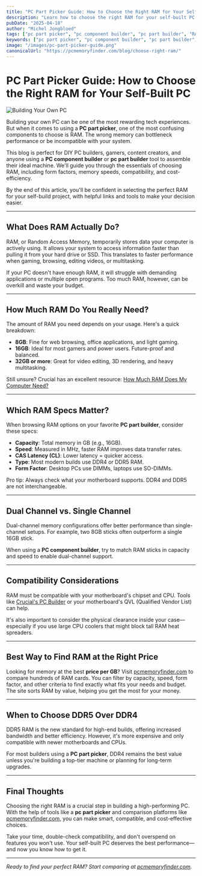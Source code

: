 ```yaml
---
title: "PC Part Picker Guide: How to Choose the Right RAM for Your Self-Built PC"
description: "Learn how to choose the right RAM for your self-built PC using a PC part picker. Discover what specs matter, how much RAM you need, and where to find the best price-per-GB memory cards."
pubDate: "2025-04-18"
author: "Michel Jongbloed"
tags: ["pc part picker", "pc component builder", "pc part builder", "RAM buying guide", "build your own PC", "how to choose RAM"]
keywords: ["pc part picker", "pc component builder", "pc part builder", "how to choose RAM", "RAM for gaming", "RAM for self-built PC", "best RAM for PC build"]
image: "/images/pc-part-picker-guide.png"
canonicalUrl: "https://pcmemoryfinder.com/blog/choose-right-ram/"
---
```


# PC Part Picker Guide: How to Choose the Right RAM for Your Self-Built PC

![Building Your Own PC](/images/pc-part-picker-guide.png)

Building your own PC can be one of the most rewarding tech experiences. But when it comes to using a **PC part picker**, one of the most confusing components to choose is RAM. The wrong memory can bottleneck performance or be incompatible with your system.

This blog is perfect for DIY PC builders, gamers, content creators, and anyone using a **PC component builder** or **pc part builder** tool to assemble their ideal machine. We'll guide you through the essentials of choosing RAM, including form factors, memory speeds, compatibility, and cost-efficiency.

By the end of this article, you'll be confident in selecting the perfect RAM for your self-build project, with helpful links and tools to make your decision easier.

---

## What Does RAM Actually Do?

RAM, or Random Access Memory, temporarily stores data your computer is actively using. It allows your system to access information faster than pulling it from your hard drive or SSD. This translates to faster performance when gaming, browsing, editing videos, or multitasking.

If your PC doesn't have enough RAM, it will struggle with demanding applications or multiple open programs. Too much RAM, however, can be overkill and waste your budget.

---

## How Much RAM Do You Really Need?

The amount of RAM you need depends on your usage. Here's a quick breakdown:

- **8GB**: Fine for web browsing, office applications, and light gaming.
- **16GB**: Ideal for most gamers and power users. Future-proof and balanced.
- **32GB or more**: Great for video editing, 3D rendering, and heavy multitasking.

Still unsure? Crucial has an excellent resource: [How Much RAM Does My Computer Need?](https://www.crucial.com/articles/about-memory/how-much-ram-does-my-computer-need/)

---

## Which RAM Specs Matter?

When browsing RAM options on your favorite **PC part builder**, consider these specs:

- **Capacity**: Total memory in GB (e.g., 16GB).
- **Speed**: Measured in MHz, faster RAM improves data transfer rates.
- **CAS Latency (CL)**: Lower latency = quicker access.
- **Type**: Most modern builds use DDR4 or DDR5 RAM.
- **Form Factor**: Desktop PCs use DIMMs, laptops use SO-DIMMs.

Pro tip: Always check what your motherboard supports. DDR4 and DDR5 are not interchangeable.

---

## Dual Channel vs. Single Channel

Dual-channel memory configurations offer better performance than single-channel setups. For example, two 8GB sticks often outperform a single 16GB stick.

When using a **PC component builder**, try to match RAM sticks in capacity and speed to enable dual-channel support.

---

## Compatibility Considerations

RAM must be compatible with your motherboard's chipset and CPU. Tools like [Crucial's PC Builder](https://www.crucial.com/articles/pc-builders/how-to-build-a-computer/) or your motherboard's QVL (Qualified Vendor List) can help.

It's also important to consider the physical clearance inside your case—especially if you use large CPU coolers that might block tall RAM heat spreaders.

---

## Best Way to Find RAM at the Right Price

Looking for memory at the best **price per GB**? Visit [pcmemoryfinder.com](https://pcmemoryfinder.com/) to compare hundreds of RAM cards. You can filter by capacity, speed, form factor, and other criteria to find exactly what fits your needs and budget. The site sorts RAM by value, helping you get the most for your money.

---

## When to Choose DDR5 Over DDR4

DDR5 RAM is the new standard for high-end builds, offering increased bandwidth and better efficiency. However, it's more expensive and only compatible with newer motherboards and CPUs.

For most builders using a **PC part picker**, DDR4 remains the best value unless you're building a top-tier machine or planning for long-term upgrades.

---

## Final Thoughts

Choosing the right RAM is a crucial step in building a high-performing PC. With the help of tools like a **pc part picker** and comparison platforms like [pcmemoryfinder.com](https://pcmemoryfinder.com/), you can make smart, compatible, and cost-effective choices.

Take your time, double-check compatibility, and don't overspend on features you won't use. Your self-built PC deserves the best performance—and now you know how to get it.

---

*Ready to find your perfect RAM? Start comparing at [pcmemoryfinder.com](https://pcmemoryfinder.com/).*
